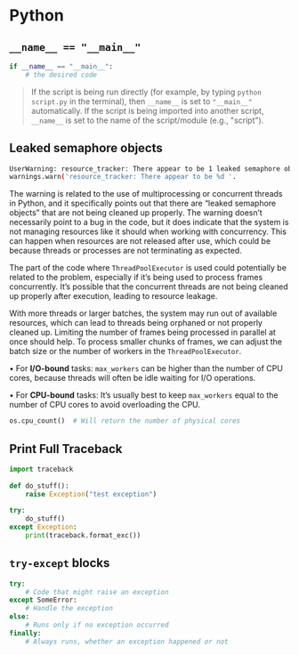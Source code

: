 # **Python**
## `__name__ == "__main__"`

```python
if __name__ == "__main__":
	# the desired code
```
> If the script is being run directly (for example, by typing `python script.py` in the terminal), then `__name__` is set to `"__main__"` automatically. If the script is being imported into another script, `__name__` is set to the name of the script/module (e.g., "script").

## Leaked semaphore objects
```bash
UserWarning: resource_tracker: There appear to be 1 leaked semaphore objects to clean up at shutdown
warnings.warn('resource_tracker: There appear to be %d '.
```

The warning is related to the use of multiprocessing or concurrent threads in Python, and it specifically points out that there are “leaked semaphore objects” that are not being cleaned up properly. The warning doesn’t necessarily point to a bug in the code, but it does indicate that the system is not managing resources like it should when working with concurrency. This can happen when resources are not released after use, which could be because threads or processes are not terminating as expected.

The part of the code where `ThreadPoolExecutor` is used could potentially be related to the problem, especially if it’s being used to process frames concurrently. It’s possible that the concurrent threads are not being cleaned up properly after execution, leading to resource leakage. 

With more threads or larger batches, the system may run out of available resources, which can lead to threads being orphaned or not properly cleaned up. Limiting the number of frames being processed in parallel at once should help. To process smaller chunks of frames, we can adjust the batch size or the number of workers in the `ThreadPoolExecutor`.

•	For **I/O-bound** tasks: `max_workers` can be higher than the number of CPU cores, because threads will often be idle waiting for I/O operations.

•	For **CPU-bound** tasks: It’s usually best to keep `max_workers` equal to the number of CPU cores to avoid overloading the CPU.

```python
os.cpu_count()  # Will return the number of physical cores
```

## Print Full Traceback
```python
import traceback
 
def do_stuff():
    raise Exception("test exception")
 
try:
    do_stuff()
except Exception:
    print(traceback.format_exc())
```

## `try-except` blocks

```python
try:
    # Code that might raise an exception
except SomeError:
    # Handle the exception
else:
    # Runs only if no exception occurred
finally:
    # Always runs, whether an exception happened or not
```